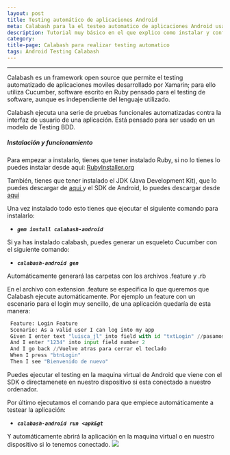 ```yaml
---
layout: post
title: Testing automático de aplicaciones Android 
meta: Calabash para la el testeo automatico de aplicaciones Android usando Calabash 
description: Tutorial muy básico en el que explico como instalar y configurar Calabash para realizar testeos automaticos de aplicaciones Android. 
category:
title-page: Calabash para realizar testing automatico
tags: Android Testing Calabash 
---
```


***

Calabash es un framework open source que permite el testing automatizado de aplicaciones moviles desarrollado por Xamarin; para ello utiliza Cucumber, software escrito en Ruby pensado para el testing de software, aunque es independiente del lenguaje utilizado.

Calabash ejecuta una serie de pruebas funcionales automatizadas contra la interfaz de usuario de una aplicación. Está pensado para ser usado en un modelo de Testing BDD.

<h5>Instalación y funcionamiento</h5>

Para empezar a instalarlo, tienes que tener instalado Ruby, si no lo tienes lo puedes instalar desde aquí: <a href="http://RubyInstaller.org">RubyInstaller.org</a>

También, tienes que tener instalado el JDK (Java Development Kit), que lo puedes descargar de <a href="http://www.oracle.com/technetwork/java/javase/downloads/jdk8-downloads-2133151.html">aqui </a>y el SDK de Android, lo puedes descargar desde <a href="http://developer.android.com/intl/es/sdk/">aqui</a>

Una vez instalado todo esto tienes que ejecutar el siguiente comando para instalarlo:
<ul>
 	<li><em><strong><code>gem install calabash-android</code></strong></em></li>
</ul>
Si ya has instalado calabash, puedes generar un esqueleto Cucumber con el siguiente comando:
<ul>
 	<li><em><strong><code>calabash-android gen</code></strong></em></li>
</ul>
Automáticamente generará las carpetas con los archivos .feature y .rb

En el archivo con extension .feature se especifica lo que queremos que Calabash ejecute automáticamente. Por ejemplo un feature con un escenario para el login muy sencillo, de una aplicación quedaría de esta manera:
   
   ```python
    Feature: Login Feature
    Scenario: As a valid user I can log into my app
    Given I enter text "luisca_jl" into field with id "txtLogin" //pasamos los id de los elementos como string
    And I enter "1234" into input field number 2
    And I go back //Vuelve atras para cerrar el teclado
    When I press "btnLogin"
    Then I see "Bienvenido de nuevo" 
   ```
  
Puedes ejecutar el testing en la maquina virtual de Android que viene con el SDK o directamenete en nuestro dispositivo si esta conectado a nuestro ordenador.

Por último ejecutamos el comando para que empiece automáticamente a testear la aplicación:
<ul>
 	<li><em><strong><code>calabash-android run &lt;apk&amp;gt</code></strong></em></li>
</ul>
Y automáticamente abrirá la aplicación en la maquina virtual o en nuestro dispositivo si lo tenemos conectado.

<img class="responsive-img" src="http://i1.wp.com/frostq.ml/wp-content/uploads/2016/04/Animation.gif">

